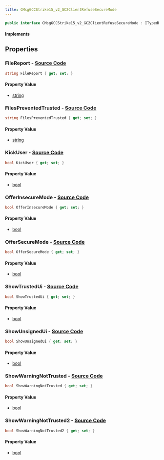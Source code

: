 ```yaml
---
title: CMsgGCCStrike15_v2_GC2ClientRefuseSecureMode
---
```


```csharp
public interface CMsgGCCStrike15_v2_GC2ClientRefuseSecureMode : ITypedProtobuf<CMsgGCCStrike15_v2_GC2ClientRefuseSecureMode>, INativeHandle
```

#### Implements

## Properties

### **FileReport** - [Source Code](https://github.com/swiftly-solution/swiftlys2/blob/main/managed/src/SwiftlyS2.Generated/Protobufs/Interfaces/CMsgGCCStrike15_v2_GC2ClientRefuseSecureMode.cs#L13)

```csharp
string FileReport { get; set; }
```

#### Property Value

- [string](https://learn.microsoft.com/dotnet/api/system.string)

### **FilesPreventedTrusted** - [Source Code](https://github.com/swiftly-solution/swiftlys2/blob/main/managed/src/SwiftlyS2.Generated/Protobufs/Interfaces/CMsgGCCStrike15_v2_GC2ClientRefuseSecureMode.cs#L37)

```csharp
string FilesPreventedTrusted { get; set; }
```

#### Property Value

- [string](https://learn.microsoft.com/dotnet/api/system.string)

### **KickUser** - [Source Code](https://github.com/swiftly-solution/swiftlys2/blob/main/managed/src/SwiftlyS2.Generated/Protobufs/Interfaces/CMsgGCCStrike15_v2_GC2ClientRefuseSecureMode.cs#L25)

```csharp
bool KickUser { get; set; }
```

#### Property Value

- [bool](https://learn.microsoft.com/dotnet/api/system.boolean)

### **OfferInsecureMode** - [Source Code](https://github.com/swiftly-solution/swiftlys2/blob/main/managed/src/SwiftlyS2.Generated/Protobufs/Interfaces/CMsgGCCStrike15_v2_GC2ClientRefuseSecureMode.cs#L16)

```csharp
bool OfferInsecureMode { get; set; }
```

#### Property Value

- [bool](https://learn.microsoft.com/dotnet/api/system.boolean)

### **OfferSecureMode** - [Source Code](https://github.com/swiftly-solution/swiftlys2/blob/main/managed/src/SwiftlyS2.Generated/Protobufs/Interfaces/CMsgGCCStrike15_v2_GC2ClientRefuseSecureMode.cs#L19)

```csharp
bool OfferSecureMode { get; set; }
```

#### Property Value

- [bool](https://learn.microsoft.com/dotnet/api/system.boolean)

### **ShowTrustedUi** - [Source Code](https://github.com/swiftly-solution/swiftlys2/blob/main/managed/src/SwiftlyS2.Generated/Protobufs/Interfaces/CMsgGCCStrike15_v2_GC2ClientRefuseSecureMode.cs#L28)

```csharp
bool ShowTrustedUi { get; set; }
```

#### Property Value

- [bool](https://learn.microsoft.com/dotnet/api/system.boolean)

### **ShowUnsignedUi** - [Source Code](https://github.com/swiftly-solution/swiftlys2/blob/main/managed/src/SwiftlyS2.Generated/Protobufs/Interfaces/CMsgGCCStrike15_v2_GC2ClientRefuseSecureMode.cs#L22)

```csharp
bool ShowUnsignedUi { get; set; }
```

#### Property Value

- [bool](https://learn.microsoft.com/dotnet/api/system.boolean)

### **ShowWarningNotTrusted** - [Source Code](https://github.com/swiftly-solution/swiftlys2/blob/main/managed/src/SwiftlyS2.Generated/Protobufs/Interfaces/CMsgGCCStrike15_v2_GC2ClientRefuseSecureMode.cs#L31)

```csharp
bool ShowWarningNotTrusted { get; set; }
```

#### Property Value

- [bool](https://learn.microsoft.com/dotnet/api/system.boolean)

### **ShowWarningNotTrusted2** - [Source Code](https://github.com/swiftly-solution/swiftlys2/blob/main/managed/src/SwiftlyS2.Generated/Protobufs/Interfaces/CMsgGCCStrike15_v2_GC2ClientRefuseSecureMode.cs#L34)

```csharp
bool ShowWarningNotTrusted2 { get; set; }
```

#### Property Value

- [bool](https://learn.microsoft.com/dotnet/api/system.boolean)

